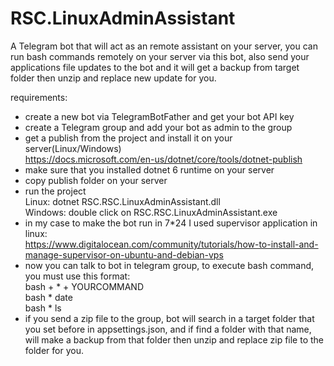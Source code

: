 # RSC.LinuxAdminAssistant

A Telegram bot that will act as an remote assistant on your server, you can run bash commands remotely on your server via this bot, also send your applications file updates to the bot and it will get a backup from target folder then unzip and replace new update for you.

requirements:  
* create a new bot via TelegramBotFather and get your bot API key  
* create a Telegram group and add your bot as admin to the group  
* get a publish from the project and install it on your server(Linux/Windows)  
https://docs.microsoft.com/en-us/dotnet/core/tools/dotnet-publish  
* make sure that you installed dotnet 6 runtime on your server  
* copy publish folder on your server  
* run the project   
Linux: dotnet RSC.RSC.LinuxAdminAssistant.dll  
Windows: double click on RSC.RSC.LinuxAdminAssistant.exe  
* in my case to make the bot run in 7*24 I used supervisor application in linux:  
https://www.digitalocean.com/community/tutorials/how-to-install-and-manage-supervisor-on-ubuntu-and-debian-vps  
* now you can talk to bot in telegram group, to execute bash command, you must use this format:  
bash + * + YOURCOMMAND  
bash * date  
bash * ls  
* if you send a zip file to the group, bot will search in a target folder that you set before in appsettings.json, and if find a folder with that name, will make a backup from that folder then unzip and replace zip file to the folder for you.  
